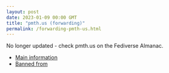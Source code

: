 ```yaml
---
layout: post
date: 2023-01-09 00:00 GMT
title: "pmth.us (forwarding)"
permalink: /forwarding-pmth-us.html
---
```


No longer updated - check pmth.us on the Fediverse Almanac.

* [Main information](https://www.fediversealmanac.com/api/v1/instances/pmth.us)
* [Banned from](https://www.fediversealmanac.com/api/v1/instances/pmth.us/banned_from)

